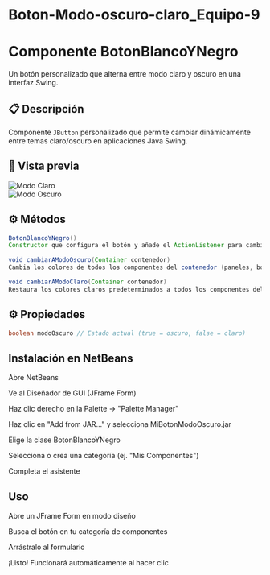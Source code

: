 # Boton-Modo-oscuro-claro_Equipo-9
# Componente BotonBlancoYNegro

Un botón personalizado que alterna entre modo claro y oscuro en una interfaz Swing.

## 📋 Descripción
Componente `JButton` personalizado que permite cambiar dinámicamente entre temas claro/oscuro en aplicaciones Java Swing.

## 🎨 Vista previa
![Modo Claro](./screenshots/Captura_de_pantalla_2025-05-04_204353.png)  
![Modo Oscuro](Captura%20de%20pantalla%202025-05-04%20204408.png)

## ⚙️ Métodos
```java
BotonBlancoYNegro()
Constructor que configura el botón y añade el ActionListener para cambiar de modo.

void cambiarAModoOscuro(Container contenedor)
Cambia los colores de todos los componentes del contenedor (paneles, botones, etiquetas, campos de texto, etc.) a colores oscuros.

void cambiarAModoClaro(Container contenedor)
Restaura los colores claros predeterminados a todos los componentes del contenedor.
```
## ⚙️ Propiedades
```java
boolean modoOscuro // Estado actual (true = oscuro, false = claro)
```
## Instalación en NetBeans
Abre NetBeans

Ve al Diseñador de GUI (JFrame Form)

Haz clic derecho en la Palette → "Palette Manager"

Haz clic en "Add from JAR..." y selecciona MiBotonModoOscuro.jar

Elige la clase BotonBlancoYNegro

Selecciona o crea una categoría (ej. "Mis Componentes")

Completa el asistente

## Uso
Abre un JFrame Form en modo diseño

Busca el botón en tu categoría de componentes

Arrástralo al formulario

¡Listo! Funcionará automáticamente al hacer clic
